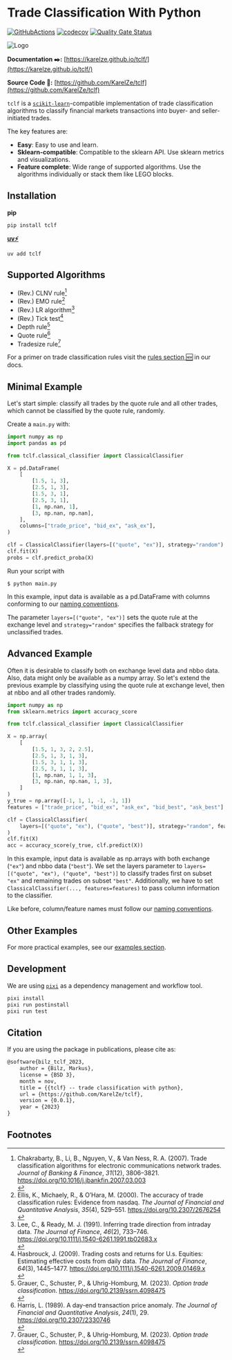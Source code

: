 # Trade Classification With Python

[![GitHubActions](https://github.com/karelze/tclf//actions/workflows/tests.yaml/badge.svg)](https://github.com/KarelZe/tclf/actions)
[![codecov](https://codecov.io/gh/KarelZe/tclf/branch/main/graph/badge.svg?token=CBM1RXGI86)](https://codecov.io/gh/KarelZe/tclf/tree/main/graph)
[![Quality Gate Status](https://sonarcloud.io/api/project_badges/measure?project=KarelZe_tclf&metric=alert_status)](https://sonarcloud.io/summary/new_code?id=KarelZe_tclf)

![Logo](https://karelze.github.io/tclf/img/header.png)

**Documentation ✒️:** [https://karelze.github.io/tclf/](https://karelze.github.io/tclf/)

**Source Code 🐍:** [https://github.com/KarelZe/tclf](https://github.com/KarelZe/tclf)

`tclf` is a [`scikit-learn`](https://scikit-learn.org/stable/)-compatible implementation of trade classification algorithms to classify financial markets transactions into buyer- and seller-initiated trades.

The key features are:

* **Easy**: Easy to use and learn.
* **Sklearn-compatible**: Compatible to the sklearn API. Use sklearn metrics and visualizations.
* **Feature complete**: Wide range of supported algorithms. Use the algorithms individually or stack them like LEGO blocks.

## Installation

**pip**
```console
pip install tclf
```

**[uv⚡](https://github.com/astral-sh/uv)**
```console
uv add tclf
```

## Supported Algorithms

- (Rev.) CLNV rule[^1]
- (Rev.) EMO rule[^2]
- (Rev.) LR algorithm[^6]
- (Rev.) Tick test[^5]
- Depth rule[^3]
- Quote rule[^4]
- Tradesize rule[^3]

For a primer on trade classification rules visit the [rules section 🆕](https://karelze.github.io/tclf/rules/) in our docs.

## Minimal Example

Let's start simple: classify all trades by the quote rule and all other trades, which cannot be classified by the quote rule, randomly.

Create a `main.py` with:
```python title="main.py"
import numpy as np
import pandas as pd

from tclf.classical_classifier import ClassicalClassifier

X = pd.DataFrame(
    [
        [1.5, 1, 3],
        [2.5, 1, 3],
        [1.5, 3, 1],
        [2.5, 3, 1],
        [1, np.nan, 1],
        [3, np.nan, np.nan],
    ],
    columns=["trade_price", "bid_ex", "ask_ex"],
)

clf = ClassicalClassifier(layers=[("quote", "ex")], strategy="random")
clf.fit(X)
probs = clf.predict_proba(X)
```
Run your script with
```console
$ python main.py
```
In this example, input data is available as a pd.DataFrame with columns conforming to our [naming conventions](https://karelze.github.io/tclf/naming_conventions/).

The parameter `layers=[("quote", "ex")]` sets the quote rule at the exchange level and `strategy="random"` specifies the fallback strategy for unclassified trades.

## Advanced Example
Often it is desirable to classify both on exchange level data and nbbo data. Also, data might only be available as a numpy array. So let's extend the previous example by classifying using the quote rule at exchange level, then at nbbo and all other trades randomly.

```python title="main.py" hl_lines="6  16 17 20"
import numpy as np
from sklearn.metrics import accuracy_score

from tclf.classical_classifier import ClassicalClassifier

X = np.array(
    [
        [1.5, 1, 3, 2, 2.5],
        [2.5, 1, 3, 1, 3],
        [1.5, 3, 1, 1, 3],
        [2.5, 3, 1, 1, 3],
        [1, np.nan, 1, 1, 3],
        [3, np.nan, np.nan, 1, 3],
    ]
)
y_true = np.array([-1, 1, 1, -1, -1, 1])
features = ["trade_price", "bid_ex", "ask_ex", "bid_best", "ask_best"]

clf = ClassicalClassifier(
    layers=[("quote", "ex"), ("quote", "best")], strategy="random", features=features
)
clf.fit(X)
acc = accuracy_score(y_true, clf.predict(X))
```
In this example, input data is available as np.arrays with both exchange (`"ex"`) and nbbo data (`"best"`). We set the layers parameter to `layers=[("quote", "ex"), ("quote", "best")]` to classify trades first on subset `"ex"` and remaining trades on subset `"best"`. Additionally, we have to set `ClassicalClassifier(..., features=features)` to pass column information to the classifier.

Like before, column/feature names must follow our [naming conventions](https://karelze.github.io/tclf/naming_conventions/).

## Other Examples

For more practical examples, see our [examples section](https://karelze.github.io/tclf/option_trade_classification).

## Development

We are using [`pixi`](https://github.com/prefix-dev/pixi) as a dependency management and workflow tool.

```bash
pixi install
pixi run postinstall
pixi run test
```

## Citation

If you are using the package in publications, please cite as:

```latex
@software{bilz_tclf_2023,
    author = {Bilz, Markus},
    license = {BSD 3},
    month = nov,
    title = {{tclf} -- trade classification with python},
    url = {https://github.com/KarelZe/tclf},
    version = {0.0.1},
    year = {2023}
}
```

## Footnotes

  [^1]: <div class="csl-entry">Chakrabarty, B., Li, B., Nguyen, V., &amp; Van Ness, R. A. (2007). Trade classification algorithms for electronic communications network trades. <i>Journal of Banking &amp; Finance</i>, <i>31</i>(12), 3806–3821. <a href="https://doi.org/10.1016/j.jbankfin.2007.03.003">https://doi.org/10.1016/j.jbankfin.2007.03.003</a></div>
  <span class="Z3988" title="url_ver=Z39.88-2004&amp;ctx_ver=Z39.88-2004&amp;rfr_id=info%3Asid%2Fzotero.org%3A2&amp;rft_id=info%3Adoi%2F10.1016%2Fj.jbankfin.2007.03.003&amp;rft_val_fmt=info%3Aofi%2Ffmt%3Akev%3Amtx%3Ajournal&amp;rft.genre=article&amp;rft.atitle=Trade%20classification%20algorithms%20for%20electronic%20communications%20network%20trades&amp;rft.jtitle=Journal%20of%20Banking%20%26%20Finance&amp;rft.volume=31&amp;rft.issue=12&amp;rft.aufirst=Bidisha&amp;rft.aulast=Chakrabarty&amp;rft.au=Bidisha%20Chakrabarty&amp;rft.au=Bingguang%20Li&amp;rft.au=Vanthuan%20Nguyen&amp;rft.au=Robert%20A.%20Van%20Ness&amp;rft.date=2007&amp;rft.pages=3806%E2%80%933821&amp;rft.spage=3806&amp;rft.epage=3821"></span>
  [^2]: <div class="csl-entry">Ellis, K., Michaely, R., &amp; O’Hara, M. (2000). The accuracy of trade classification rules: Evidence from nasdaq. <i>The Journal of Financial and Quantitative Analysis</i>, <i>35</i>(4), 529–551. <a href="https://doi.org/10.2307/2676254">https://doi.org/10.2307/2676254</a></div>
  <span class="Z3988" title="url_ver=Z39.88-2004&amp;ctx_ver=Z39.88-2004&amp;rfr_id=info%3Asid%2Fzotero.org%3A2&amp;rft_id=info%3Adoi%2F10.2307%2F2676254&amp;rft_val_fmt=info%3Aofi%2Ffmt%3Akev%3Amtx%3Ajournal&amp;rft.genre=article&amp;rft.atitle=The%20accuracy%20of%20trade%20classification%20rules%3A%20evidence%20from%20nasdaq&amp;rft.jtitle=The%20Journal%20of%20Financial%20and%20Quantitative%20Analysis&amp;rft.volume=35&amp;rft.issue=4&amp;rft.aufirst=Katrina&amp;rft.aulast=Ellis&amp;rft.au=Katrina%20Ellis&amp;rft.au=Roni%20Michaely&amp;rft.au=Maureen%20O'Hara&amp;rft.date=2000&amp;rft.pages=529%E2%80%93551&amp;rft.spage=529&amp;rft.epage=551"></span>
  [^3]: <div class="csl-entry">Grauer, C., Schuster, P., &amp; Uhrig-Homburg, M. (2023). <i>Option trade classification</i>. <a href="https://doi.org/10.2139/ssrn.4098475">https://doi.org/10.2139/ssrn.4098475</a></div>
  <span class="Z3988" title="url_ver=Z39.88-2004&amp;ctx_ver=Z39.88-2004&amp;rfr_id=info%3Asid%2Fzotero.org%3A2&amp;rft_val_fmt=info%3Aofi%2Ffmt%3Akev%3Amtx%3Adc&amp;rft.type=document&amp;rft.title=Option%20trade%20classification&amp;rft.aufirst=Caroline&amp;rft.aulast=Grauer&amp;rft.au=Caroline%20Grauer&amp;rft.au=Philipp%20Schuster&amp;rft.au=Marliese%20Uhrig-Homburg&amp;rft.date=2023"></span>
  [^4]: <div class="csl-entry">Harris, L. (1989). A day-end transaction price anomaly. <i>The Journal of Financial and Quantitative Analysis</i>, <i>24</i>(1), 29. <a href="https://doi.org/10.2307/2330746">https://doi.org/10.2307/2330746</a></div>
  <span class="Z3988" title="url_ver=Z39.88-2004&amp;ctx_ver=Z39.88-2004&amp;rfr_id=info%3Asid%2Fzotero.org%3A2&amp;rft_id=info%3Adoi%2F10.2307%2F2330746&amp;rft_val_fmt=info%3Aofi%2Ffmt%3Akev%3Amtx%3Ajournal&amp;rft.genre=article&amp;rft.atitle=A%20day-end%20transaction%20price%20anomaly&amp;rft.jtitle=The%20Journal%20of%20Financial%20and%20Quantitative%20Analysis&amp;rft.volume=24&amp;rft.issue=1&amp;rft.aufirst=Lawrence&amp;rft.aulast=Harris&amp;rft.au=Lawrence%20Harris&amp;rft.date=1989&amp;rft.pages=29"></span>
  [^5]: <div class="csl-entry">Hasbrouck, J. (2009). Trading costs and returns for U.s. Equities: Estimating effective costs from daily data. <i>The Journal of Finance</i>, <i>64</i>(3), 1445–1477. <a href="https://doi.org/10.1111/j.1540-6261.2009.01469.x">https://doi.org/10.1111/j.1540-6261.2009.01469.x</a></div><span class="Z3988" title="url_ver=Z39.88-2004&amp;ctx_ver=Z39.88-2004&amp;rfr_id=info%3Asid%2Fzotero.org%3A2&amp;rft_id=info%3Adoi%2F10.1111%2Fj.1540-6261.2009.01469.x&amp;rft_val_fmt=info%3Aofi%2Ffmt%3Akev%3Amtx%3Ajournal&amp;rft.genre=article&amp;rft.atitle=Trading%20costs%20and%20returns%20for%20U.s.%20Equities%3A%20estimating%20effective%20costs%20from%20daily%20data&amp;rft.jtitle=The%20Journal%20of%20Finance&amp;rft.volume=64&amp;rft.issue=3&amp;rft.aufirst=Joel&amp;rft.aulast=Hasbrouck&amp;rft.au=Joel%20Hasbrouck&amp;rft.date=2009&amp;rft.pages=1445%E2%80%931477&amp;rft.spage=1445&amp;rft.epage=1477"></span>
  [^6]: <div class="csl-entry">Lee, C., &amp; Ready, M. J. (1991). Inferring trade direction from intraday data. <i>The Journal of Finance</i>, <i>46</i>(2), 733–746. <a href="https://doi.org/10.1111/j.1540-6261.1991.tb02683.x">https://doi.org/10.1111/j.1540-6261.1991.tb02683.x</a></div>
  <span class="Z3988" title="url_ver=Z39.88-2004&amp;ctx_ver=Z39.88-2004&amp;rfr_id=info%3Asid%2Fzotero.org%3A2&amp;rft_id=info%3Adoi%2F10.1111%2Fj.1540-6261.1991.tb02683.x&amp;rft_val_fmt=info%3Aofi%2Ffmt%3Akev%3Amtx%3Ajournal&amp;rft.genre=article&amp;rft.atitle=Inferring%20trade%20direction%20from%20intraday%20data&amp;rft.jtitle=The%20Journal%20of%20Finance&amp;rft.volume=46&amp;rft.issue=2&amp;rft.aufirst=Charles&amp;rft.aulast=Lee&amp;rft.au=Charles%20Lee&amp;rft.au=Mark%20J.%20Ready&amp;rft.date=1991&amp;rft.pages=733%E2%80%93746&amp;rft.spage=733&amp;rft.epage=746"></span>
